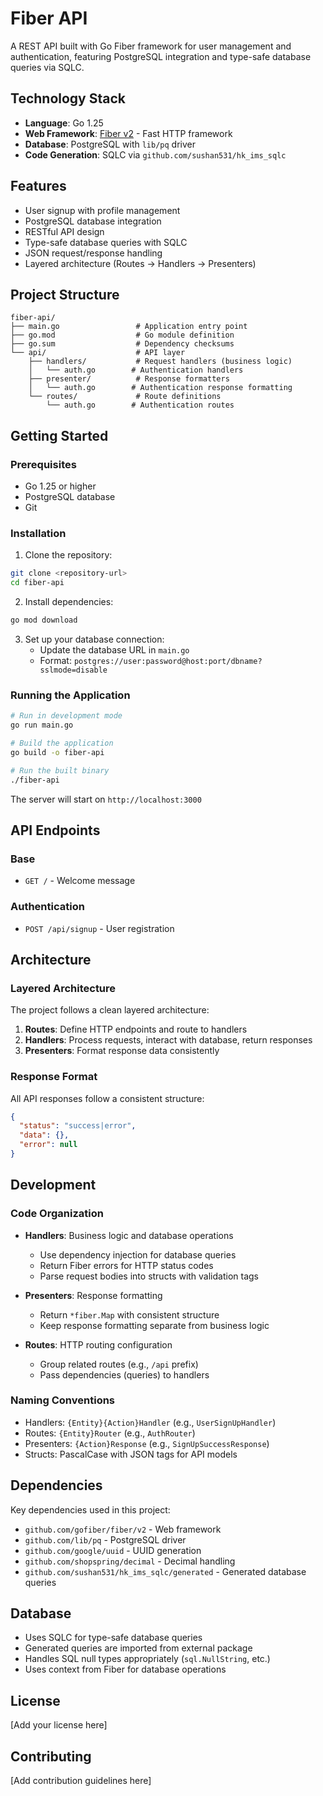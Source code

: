 # Fiber API

A REST API built with Go Fiber framework for user management and authentication, featuring PostgreSQL integration and type-safe database queries via SQLC.

## Technology Stack

- **Language**: Go 1.25
- **Web Framework**: [Fiber v2](https://github.com/gofiber/fiber) - Fast HTTP framework
- **Database**: PostgreSQL with `lib/pq` driver
- **Code Generation**: SQLC via `github.com/sushan531/hk_ims_sqlc`

## Features

- User signup with profile management
- PostgreSQL database integration
- RESTful API design
- Type-safe database queries with SQLC
- JSON request/response handling
- Layered architecture (Routes → Handlers → Presenters)

## Project Structure

```
fiber-api/
├── main.go                 # Application entry point
├── go.mod                  # Go module definition
├── go.sum                  # Dependency checksums
└── api/                    # API layer
    ├── handlers/           # Request handlers (business logic)
    │   └── auth.go        # Authentication handlers
    ├── presenter/          # Response formatters
    │   └── auth.go        # Authentication response formatting
    └── routes/             # Route definitions
        └── auth.go        # Authentication routes
```

## Getting Started

### Prerequisites

- Go 1.25 or higher
- PostgreSQL database
- Git

### Installation

1. Clone the repository:
```bash
git clone <repository-url>
cd fiber-api
```

2. Install dependencies:
```bash
go mod download
```

3. Set up your database connection:
   - Update the database URL in `main.go`
   - Format: `postgres://user:password@host:port/dbname?sslmode=disable`

### Running the Application

```bash
# Run in development mode
go run main.go

# Build the application
go build -o fiber-api

# Run the built binary
./fiber-api
```

The server will start on `http://localhost:3000`

## API Endpoints

### Base
- `GET /` - Welcome message

### Authentication
- `POST /api/signup` - User registration

## Architecture

### Layered Architecture

The project follows a clean layered architecture:

1. **Routes**: Define HTTP endpoints and route to handlers
2. **Handlers**: Process requests, interact with database, return responses
3. **Presenters**: Format response data consistently

### Response Format

All API responses follow a consistent structure:
```json
{
  "status": "success|error",
  "data": {},
  "error": null
}
```

## Development

### Code Organization

- **Handlers**: Business logic and database operations
  - Use dependency injection for database queries
  - Return Fiber errors for HTTP status codes
  - Parse request bodies into structs with validation tags

- **Presenters**: Response formatting
  - Return `*fiber.Map` with consistent structure
  - Keep response formatting separate from business logic

- **Routes**: HTTP routing configuration
  - Group related routes (e.g., `/api` prefix)
  - Pass dependencies (queries) to handlers

### Naming Conventions

- Handlers: `{Entity}{Action}Handler` (e.g., `UserSignUpHandler`)
- Routes: `{Entity}Router` (e.g., `AuthRouter`)
- Presenters: `{Action}Response` (e.g., `SignUpSuccessResponse`)
- Structs: PascalCase with JSON tags for API models

## Dependencies

Key dependencies used in this project:

- `github.com/gofiber/fiber/v2` - Web framework
- `github.com/lib/pq` - PostgreSQL driver
- `github.com/google/uuid` - UUID generation
- `github.com/shopspring/decimal` - Decimal handling
- `github.com/sushan531/hk_ims_sqlc/generated` - Generated database queries

## Database

- Uses SQLC for type-safe database queries
- Generated queries are imported from external package
- Handles SQL null types appropriately (`sql.NullString`, etc.)
- Uses context from Fiber for database operations

## License

[Add your license here]

## Contributing

[Add contribution guidelines here]
